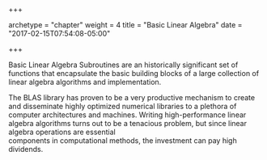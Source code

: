 +++

archetype = "chapter"
weight = 4
title = "Basic Linear Algebra"
date = "2017-02-15T07:54:08-05:00"

+++

Basic Linear Algebra Subroutines are an historically significant set of
functions that encapsulate the basic building blocks of a large collection
of linear algebra algorithms and implementation.

The BLAS library has proven to be a very productive mechanism to create and disseminate highly optimized
numerical libraries to a plethora of computer architectures and machines. Writing high-performance linear
algebra algorithms turns out to be a tenacious problem, but since linear algebra operations are essential  
components in computational methods, the investment can pay high dividends. 
